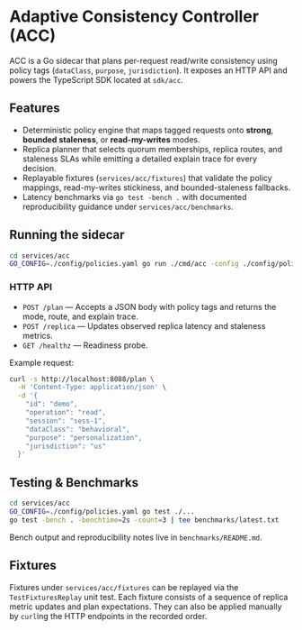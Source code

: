 # Adaptive Consistency Controller (ACC)

ACC is a Go sidecar that plans per-request read/write consistency using policy tags
(`dataClass`, `purpose`, `jurisdiction`). It exposes an HTTP API and powers the TypeScript
SDK located at `sdk/acc`.

## Features

- Deterministic policy engine that maps tagged requests onto **strong**, **bounded staleness**,
  or **read-my-writes** modes.
- Replica planner that selects quorum memberships, replica routes, and staleness SLAs while
  emitting a detailed explain trace for every decision.
- Replayable fixtures (`services/acc/fixtures`) that validate the policy mappings, read-my-writes
  stickiness, and bounded-staleness fallbacks.
- Latency benchmarks via `go test -bench .` with documented reproducibility guidance under
  `services/acc/benchmarks`.

## Running the sidecar

```bash
cd services/acc
GO_CONFIG=./config/policies.yaml go run ./cmd/acc -config ./config/policies.yaml -addr :8088
```

### HTTP API

- `POST /plan` — Accepts a JSON body with policy tags and returns the mode, route, and explain trace.
- `POST /replica` — Updates observed replica latency and staleness metrics.
- `GET /healthz` — Readiness probe.

Example request:

```bash
curl -s http://localhost:8088/plan \
  -H 'Content-Type: application/json' \
  -d '{
    "id": "demo",
    "operation": "read",
    "session": "sess-1",
    "dataClass": "behavioral",
    "purpose": "personalization",
    "jurisdiction": "us"
  }'
```

## Testing & Benchmarks

```bash
cd services/acc
GO_CONFIG=./config/policies.yaml go test ./...
go test -bench . -benchtime=2s -count=3 | tee benchmarks/latest.txt
```

Bench output and reproducibility notes live in `benchmarks/README.md`.

## Fixtures

Fixtures under `services/acc/fixtures` can be replayed via the `TestFixturesReplay` unit test.
Each fixture consists of a sequence of replica metric updates and plan expectations. They can also
be applied manually by `curl`ing the HTTP endpoints in the recorded order.
